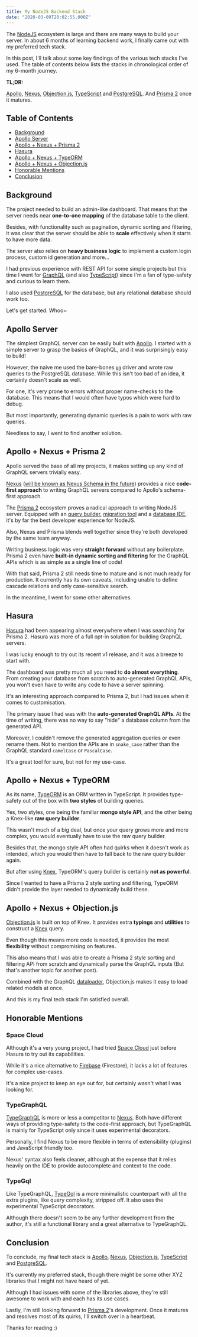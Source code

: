 ```yaml
---
title: My NodeJS Backend Stack
date: "2020-03-09T20:02:55.000Z"
---
```


The [NodeJS][nodejs] ecosystem is large and there are many ways to build your server. In about 6 months of learning backend work, I finally came out with my preferred tech stack.

In this post, I'll talk about some key findings of the various tech stacks I've used. The table of contents below lists the stacks in chronological order of my 6-month journey.

**TL;DR:**

[Apollo][apollo-server], [Nexus][nexus], [Objection.js][objection], [TypeScript][typescript] and [PostgreSQL][postgres]. And [Prisma 2][prisma2] once it matures.

## Table of Contents

- [Background](#background)
- [Apollo Server](#apollo-server)
- [Apollo + Nexus + Prisma 2](#apollo--nexus--prisma-2)
- [Hasura](#hasura)
- [Apollo + Nexus + TypeORM](#apollo--nexus--typeorm)
- [Apollo + Nexus + Objection.js](#apollo--nexus--objectionjs)
- [Honorable Mentions](#honorable-mentions)
- [Conclusion](#conclusion)

## Background

The project needed to build an admin-like dashboard. That means that the server needs near **one-to-one mapping** of the database table to the client.

Besides, with functionality such as pagination, dynamic sorting and filtering, it was clear that the server should be able to **scale** effectively when it starts to have more data.

The server also relies on **heavy business logic** to implement a custom login process, custom id generation and more...

I had previous experience with REST API for some simple projects but this time I went for [GraphQL][graphql] (and also [TypeScript][typescript]) since I'm a fan of type-safety and curious to learn them.

I also used [PostgreSQL][postgres] for the database, but any relational database should work too.

Let's get started. Whoo~

## Apollo Server

The simplest GraphQL server can be easily built with [Apollo][apollo-server]. I started with a simple server to grasp the basics of GraphQL, and it was surprisingly easy to build!

However, the naive me used the bare-bones [`pg`][pg] driver and wrote raw queries to the PostgreSQL database. While this isn't too bad of an idea, it certainly doesn't scale as well.

For one, it's very prone to errors without proper name-checks to the database. This means that I would often have typos which were hard to debug.

But most importantly, generating dynamic queries is a pain to work with raw queries.

Needless to say, I went to find another solution.

## Apollo + Nexus + Prisma 2

Apollo served the base of all my projects, it makes setting up any kind of GraphQL servers trivially easy.

[Nexus][nexus] ([will be known as Nexus Schema in the future](https://github.com/prisma-labs/nexus/issues/373)) provides a nice **code-first approach** to writing GraphQL servers compared to Apollo's schema-first approach.

The [Prisma 2][prisma2] ecosystem proves a radical approach to writing NodeJS server. Equipped with an [query builder][prisma2-client], [migration tool][prisma2-migrate] and a [database IDE][prisma2-studio], it's by far the best developer experience for NodeJS.

Also, Nexus and Prisma blends well together since they're both developed by the same team anyway.

Writing business logic was very **straight forward** without any boilerplate. Prisma 2 even have **built-in dynamic sorting and filtering** for the GraphQL APIs which is as simple as a single line of code!

With that said, Prisma 2 still needs time to mature and is not much ready for production. It currently has its own caveats, including unable to define cascade relations and only case-sensitive search.

In the meantime, I went for some other alternatives.

## Hasura

[Hasura][hasura] had been appearing almost everywhere when I was searching for Prisma 2. Hasura was more of a full opt-in solution for building GraphQL servers.

I was lucky enough to try out its recent v1 release, and it was a breeze to start with.

The dashboard was pretty much all you need to **do almost everything**. From creating your database from scratch to auto-generated GraphQL APIs, you won't even have to write any code to have a server spinning.

It's an interesting approach compared to Prisma 2, but I had issues when it comes to customisation.

The primary issue I had was with the **auto-generated GraphQL APIs**. At the time of writing, there was no way to say "hide" a database column from the generated API.

Moreover, I couldn't remove the generated aggregation queries or even rename them. Not to mention the APIs are in `snake_case` rather than the GraphQL standard `camelCase` or `PascalCase`.

It's a great tool for sure, but not for my use-case.

## Apollo + Nexus + TypeORM

As its name, [TypeORM][typeorm] is an ORM written in TypeScript. It provides type-safety out of the box with **two styles** of building queries.

Yes, two styles, one being the familiar **mongo style API**, and the other being a Knex-like **raw query builder**.

This wasn't much of a big deal, but once your query grows more and more complex, you would eventually have to use the raw query builder.

Besides that, the mongo style API often had quirks when it doesn't work as intended, which you would then have to fall back to the raw query builder again.

But after using [Knex][knex], TypeORM's query builder is certainly **not as powerful**.

Since I wanted to have a Prisma 2 style sorting and filtering, TypeORM didn't provide the layer needed to dynamically build these.

## Apollo + Nexus + Objection.js

[Objection.js][objection] is built on top of Knex. It provides extra **typings** and **utilities** to construct a [Knex][knex] query.

Even though this means more code is needed, it provides the most **flexibility** without compromising on features.

This also means that I was able to create a Prisma 2 style sorting and filtering API from scratch and dynamically parse the GraphQL inputs (But that's another topic for another post).

Combined with the GraphQL [dataloader][dataloader], Objection.js makes it easy to load related models at once.

And this is my final tech stack I'm satisfied overall.

## Honorable Mentions

### Space Cloud

Although it's a very young project, I had tried [Space Cloud][space-cloud] just before Hasura to try out its capabilities.

While it's a nice alternative to [Firebase][firebase] (Firestore), it lacks a lot of features for complex use-cases.

It's a nice project to keep an eye out for, but certainly wasn't what I was looking for.

### TypeGraphQL

[TypeGraphQL][typegraphql] is more or less a competitor to [Nexus][nexus]. Both have different ways of providing type-safety to the code-first approach, but TypeGraphQL is mainly for TypeScript only since it uses experimental decorators.

Personally, I find Nexus to be more flexible in terms of extensibility (plugins) and JavaScript friendly too.

Nexus' syntax also feels cleaner, although at the expense that it relies heavily on the IDE to provide autocomplete and context to the code.

### TypeGql

Like TypeGraphQL, [TypeGql][typegql] is a more minimalistic counterpart with all the extra plugins, like query complexity, stripped off. It also uses the experimental TypeScript decorators.

Although there doesn't seem to be any further development from the author, it's still a functional library and a great alternative to TypeGraphQL.

## Conclusion

To conclude, my final tech stack is [Apollo][apollo-server], [Nexus][nexus], [Objection.js][objection], [TypeScript][typescript] and [PostgreSQL][postgres].

It's currently my preferred stack, though there might be some other XYZ libraries that I might not have heard of yet.

Although I had issues with some of the libraries above, they're still awesome to work with and each has its use cases.

Lastly, I'm still looking forward to [Prisma 2][prisma2]'s development. Once it matures and resolves most of its quirks, I'll switch over in a heartbeat.

Thanks for reading :)

[apollo-server]: https://www.apollographql.com/docs/apollo-server/
[nexus]: https://nexus.js.org/
[postgres]: https://www.postgresql.org/
[typescript]: https://www.typescriptlang.org/
[knex]: https://knexjs.org/
[objection]: https://vincit.github.io/objection.js/
[hasura]: https://hasura.io/
[typegraphql]: https://typegraphql.ml/
[typegql]: https://prismake.github.io/typegql/
[space-cloud]: https://spaceuptech.com/
[typeorm]: https://typeorm.io
[prisma2]: https://github.com/prisma/prisma2
[prisma2-client]: https://github.com/prisma/prisma-client-js
[prisma2-migrate]: https://github.com/prisma/migrate
[prisma2-studio]: https://github.com/prisma/studio
[graphql]: https://graphql.org/
[nodejs]: https://nodejs.org
[pg]: https://node-postgres.com/
[dataloader]: https://github.com/graphql/dataloader
[firebase]: https://firebase.google.com
